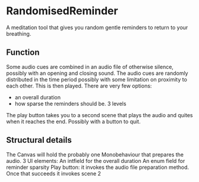 # RandomisedReminder
A meditation tool that gives you random gentle reminders to return to your breathing.

## Function
Some audio cues are combined in an audio file of otherwise silence, possibly with an opening and closing sound.
The audio cues are randomly distributed in the time period possibly with some limitation on proximity to each other.
This is then played.
There are very few options:
- an overall duration
- how sparse the reminders should be. 3 levels

The play button takes you to a second scene that plays the audio and quites when it reaches the end.
Possibly with a button to quit.

## Structural details

The Canvas will hold the probably one Monobehaviour that prepares the audio.
3 UI elements:
An intfield for the overall duration
An enum field for reminder sparsity
Play button: it invokes the audio file preparation method. Once that succeeds it invokes scene 2